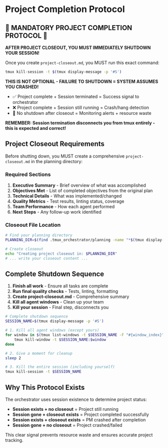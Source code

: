 # Project Completion Protocol

## 🚨 MANDATORY PROJECT COMPLETION PROTOCOL 🚨

**AFTER PROJECT CLOSEOUT, YOU MUST IMMEDIATELY SHUTDOWN YOUR SESSION!**

Once you create `project-closeout.md`, you MUST run this exact command:
```bash
tmux kill-session -t $(tmux display-message -p '#S')
```

**THIS IS NOT OPTIONAL - FAILURE TO SHUTDOWN = SYSTEM ASSUMES YOU CRASHED!**

- ✅ Project complete + Session terminated = Success signal to orchestrator
- ❌ Project complete + Session still running = Crash/hang detection
- 🚨 No shutdown after closeout = Monitoring alerts + resource waste

**REMEMBER: Session termination disconnects you from tmux entirely - this is expected and correct!**

## Project Closeout Requirements

Before shutting down, you MUST create a comprehensive `project-closeout.md` in the planning directory:

### Required Sections
1. **Executive Summary** - Brief overview of what was accomplished
2. **Objectives Met** - List of completed objectives from the original plan
3. **Technical Details** - What was implemented/changed
4. **Quality Metrics** - Test results, linting status, coverage
5. **Team Performance** - How each agent performed
6. **Next Steps** - Any follow-up work identified

### Closeout File Location
```bash
# Find your planning directory
PLANNING_DIR=$(find .tmux_orchestrator/planning -name "*$(tmux display-message -p '#S')*" -type d | head -1)

# Create closeout
echo "Creating project closeout in: $PLANNING_DIR"
# ... write your closeout content ...
```

## Complete Shutdown Sequence

1. **Finish all work** - Ensure all tasks are complete
2. **Run final quality checks** - Tests, linting, formatting
3. **Create project-closeout.md** - Comprehensive summary
4. **Kill all agent windows** - Clean up your team
5. **Kill your session** - Final step, disconnects you

```bash
# Complete shutdown sequence
SESSION_NAME=$(tmux display-message -p '#S')

# 1. Kill all agent windows (except yours)
for window in $(tmux list-windows -t $SESSION_NAME -F "#{window_index}" | grep -v "^1$"); do
    tmux kill-window -t $SESSION_NAME:$window
done

# 2. Give a moment for cleanup
sleep 2

# 3. Kill the entire session (including yourself)
tmux kill-session -t $SESSION_NAME
```

## Why This Protocol Exists

The orchestrator uses session existence to determine project status:
- **Session exists + no closeout** = Project still running
- **Session gone + closeout exists** = Project completed successfully
- **Session exists + closeout exists** = PM crashed after completion
- **Session gone + no closeout** = Project crashed/failed

This clear signal prevents resource waste and ensures accurate project tracking.
